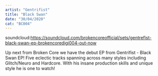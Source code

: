 ```yaml
---
artist: "Gentrifist"
title: "Black Swan"
date: "30/04/2020"
cat: "BC004"
---
```


soundcloud:https://soundcloud.com/brokencoreofficial/sets/gentrefist-black-swan-ep-brokencoredigi004-out-now

Up next from Broken Core we have the debut EP from Gentrifist - Black Swan EP! Five eclectic tracks spanning across
many styles including Glitch/Neuro and Hardcore. With his insane production skills and unique style
he is one to watch!
